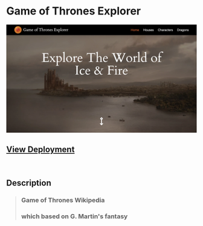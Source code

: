 # Game of Thrones Explorer

![Website Preview](/public/home/got-work.webp)

## [View Deployment](https://got-explorer.vercel.app/)

<br/>

## Description

> ### Game of Thrones Wikipedia
>
> ### which based on G. Martin&apos;s fantasy
